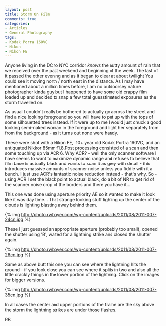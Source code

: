 ```yaml
---
layout: post
title: Storm On Film
comments: true
categories:
- Articles
- General Photography
tags:
- Kodak Porra 160VC
- Nikon
- Nikon FE
---
```

Anyone living in the DC to NYC corridor <em>knows</em> the nutty amount of rain that we received over the past weekend and beginning of the week. The last of it passed the other evening and as it began to clear at about twilight You could see it moving north / north east in the distance. As I may have mentioned about a million times before, I am no outdoorsey nature photographer kinda guy but I happened to have some old crappy film loaded up and decided to snap a few total guesstimated exposures as the storm travelled on.

As usual I couldn't really be bothered to actually go across the street and find a nice looking foreground so you will have to put up with the tops of some silhouetted trees instead. If it were up to me I would just chuck a good looking semi-naked woman in the foreground and light her separately from from the background - as it turns out none were handy.

These were shot with a Nikon FE,  10+ year old Kodak Portra 160VC, and an antiquated Nikkor 85mm f1.8.Post processing consisted of a scan and then some touching up via ACR 6. Why ACR? - well the only scanner software I have seems to want to maximize dynamic range and refuses to believe that film base is actually black and wants to scan it as grey with detail - this introduces massive amounts of scanner noise unless you fiddle with it a bunch. I just use ACR's fantastic noise reduction instead - that's why. So - using ACR I set the black point to actual black, do a bit of NR to get rid of the scanner noise crop of the borders and there you have it...

This one was done using aperture priority AE so it wanted to make it look like it was day time... That strange looking stuff lighting up the center of the clouds is lighting blasting away behind them.

{% img http://photo.rwboyer.com/wp-content/uploads/2011/08/2011-007-24cn.jpg %}

These I just guessed an appropriate aperture (probably too small), opened the shutter using 'B', waited for a lightning strike and closed the shutter again.

{% img http://photo.rwboyer.com/wp-content/uploads/2011/08/2011-007-26cn.jpg %}

Same as above butt this one you can see where the lightning hits the ground - if you look close you can see where it splits in two and also all the little crackly things in the lower portion of the lightning. Click on the images for bigger versions.

{% img http://photo.rwboyer.com/wp-content/uploads/2011/08/2011-007-35cn.jpg %}

In all cases the center and upper portions of the frame are the sky above the storm the lightning strikes are under those flashes.

RB